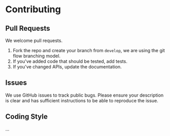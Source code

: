 # Contributing

## Pull Requests
We welcome pull requests.

1. Fork the repo and create your branch from `develop`, we are using the git flow branching model.
2. If you've added code that should be tested, add tests.
3. If you've changed APIs, update the documentation.

## Issues
We use GitHub issues to track public bugs. Please ensure your description is
clear and has sufficient instructions to be able to reproduce the issue.

## Coding Style
...

